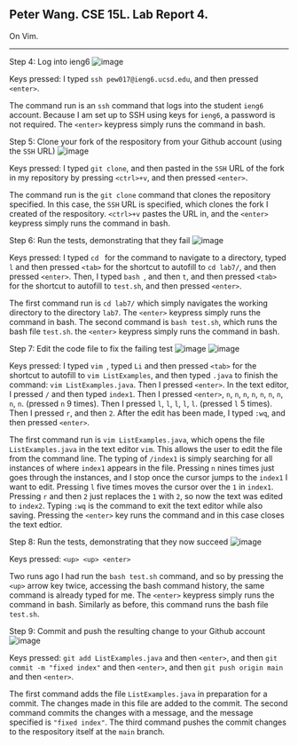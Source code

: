 Peter Wang. CSE 15L. Lab Report 4.
---

On Vim.

---

Step 4: Log into ieng6
![image](https://github.com/petruswagnavian/cse15l-lab-reports/assets/141669683/ab46dcc7-40ff-4ec9-9f5e-93a18ecc67fe)

Keys pressed: I typed `ssh pew017@ieng6.ucsd.edu`, and then pressed `<enter>`.

The command run is an `ssh` command that logs into the student `ieng6` account. Because I am set up to SSH using keys for `ieng6`, a password is not required. The `<enter>` keypress simply runs the command in bash.

Step 5: Clone your fork of the respository from your Github account (using the `SSH` URL)
![image](https://github.com/petruswagnavian/cse15l-lab-reports/assets/141669683/b037022d-9856-4f26-bd05-aea634757cf1)

Keys pressed: I typed `git clone`, and then pasted in the `SSH` URL of the fork in my repository by pressing `<ctrl>+v`, and then pressed `<enter>`.

The command run is the `git clone` command that clones the repository specified. In this case, the `SSH` URL is specified, which clones the fork I created of the respository. `<ctrl>+v` pastes the URL in, and the `<enter>` keypress simply runs the command in bash.

Step 6: Run the tests, demonstrating that they fail
![image](https://github.com/petruswagnavian/cse15l-lab-reports/assets/141669683/f1ce44e8-2803-4849-b8a9-cf565acb24fe)

Keys pressed: I typed `cd ` for the command to navigate to a directory, typed `l` and then pressed `<tab>` for the shortcut to autofill to `cd lab7/`, and then pressed `<enter>`. Then, I typed `bash `, and then `t`, and then pressed `<tab>` for the shortcut to autofill to `test.sh`, and then pressed `<enter>`.

The first command run is `cd lab7/` which simply navigates the working directory to the directory `lab7`. The `<enter>` keypress simply runs the command in bash. The second command is `bash test.sh`, which runs the bash file `test.sh`. the `<enter>` keypress simply runs the command in bash.

Step 7: Edit the code file to fix the failing test
![image](https://github.com/petruswagnavian/cse15l-lab-reports/assets/141669683/96ec80bb-61da-4600-90ae-5e0d0a03c6fa)
![image](https://github.com/petruswagnavian/cse15l-lab-reports/assets/141669683/751a72bc-578a-4562-84b8-c5d1e9dfed96)

Keys pressed: I typed `vim `, typed `Li` and then pressed `<tab>` for the shortcut to autofill to `vim ListExamples`, and then typed `.java` to finish the command: `vim ListExamples.java`. Then I pressed `<enter>`. In the text editor, I pressed `/` and then typed `index1`. Then I pressed `<enter>`, `n`, `n`, `n`, `n`, `n`, `n`, `n`, `n`, `n`. (pressed `n` 9 times). Then I pressed `l`, `l`, `l`, `l`, `l`. (pressed `l` 5 times). Then I pressed `r`, and then `2`. After the edit has been made, I typed `:wq`, and then pressed `<enter>`.

The first command run is `vim ListExamples.java`, which opens the file `ListExamples.java` in the text editor `vim`. This allows the user to edit the file from the command line. The typing of `/index1` is simply searching for all instances of where `index1` appears in the file. Pressing `n` nines times just goes through the instances, and I stop once the cursor jumps to the `index1` I want to edit. Pressing `l` five times moves the cursor over the `1` in `index1`. Pressing `r` and then `2` just replaces the `1` with `2`, so now the text was edited to `index2`. Typing `:wq` is the command to exit the text editor while also saving. Pressing the `<enter>` key runs the command and in this case closes the text edtior.

Step 8: Run the tests, demonstrating that they now succeed
![image](https://github.com/petruswagnavian/cse15l-lab-reports/assets/141669683/9583029f-7910-41fc-8139-aabfc5aba6bb)

Keys pressed: `<up> <up> <enter>`

Two runs ago I had run the `bash test.sh` command, and so by pressing the `<up>` arrow key twice, accessing the bash command history, the same command is already typed for me. The `<enter>` keypress simply runs the command in bash. Similarly as before, this command runs the bash file `test.sh`.


Step 9: Commit and push the resulting change to your Github account
![image](https://github.com/petruswagnavian/cse15l-lab-reports/assets/141669683/a955da78-6765-43b7-9873-38227222261b)

Keys pressed: `git add ListExamples.java` and then `<enter>`, and then `git commit -m "fixed index"` and then `<enter>`, and then `git push origin main` and then `<enter>`.

The first command adds the file `ListExamples.java` in preparation for a commit. The changes made in this file are added to the commit. The second command commits the changes with a message, and the message specified is `"fixed index"`. The third command pushes the commit changes to the respository itself at the `main` branch.
